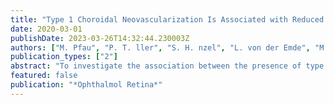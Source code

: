 ```yaml
---
title: "Type 1 Choroidal Neovascularization Is Associated with Reduced Localized Progression of Atrophy in Age-Related Macular Degeneration"
date: 2020-03-01
publishDate: 2023-03-26T14:32:44.230003Z
authors: ["M. Pfau", "P. T. ller", "S. H. nzel", "L. von der Emde", "M. Lindner", "S. Thiele", "C. Dysli", "J. Nadal", "M. Schmid", "S. Schmitz-Valckenberg", "F. G. Holz", "M. Fleckenstein"]
publication_types: ["2"]
abstract: "To investigate the association between the presence of type 1 choroidal neovascularization (CNV) and the localized progression of atrophy in age-related macular degeneration (AMD). Analysis of patients' data collected in the context of 2 noninterventional, prospective studies conducted at the Department of Ophthalmology, University of Bonn, Germany. ve quiescent CNV (n=7), RPE atrophy with a history of exudative CNV (n=10), and RPE atrophy without evidence of coexisting CNV (n=81). Retinal pigment epithelium atrophy was delineated on the basis of serial fundus-autofluorescence and infrared-reflectance images. If CNV was detected by OCT angiography (OCTA), its location and dimension were spatially mapped to RPE atrophy. The localized progression of RPE atrophy in topographic relation to the CNV lesion was then analyzed using mixed-effects logistic regression. The spatial overlap (Dice coefficient) between predicted and observed RPE atrophy progression was evaluated to estimate the model accuracy. Odds ratio (OR) for localized RPE atrophy progression in areas overlying type 1 CNV. ve quiescent type 1 CNV and by a factor of 0.46 (95% CI, 0.41-0.51) in the presence of exudative type 1 CNV. The results indicate that there is markedly reduced RPE atrophy progression in areas co-localizing with quiescent and exudative type 1 CNV. This observation is compatible with a potential protective effect of type 1 CNV on the RPE and overlying neurosensory retina. These results may have relevant clinical implications for the management of CNV and lead to new therapeutic strategies to prevent atrophy progression."
featured: false
publication: "*Ophthalmol Retina*"
---
```


